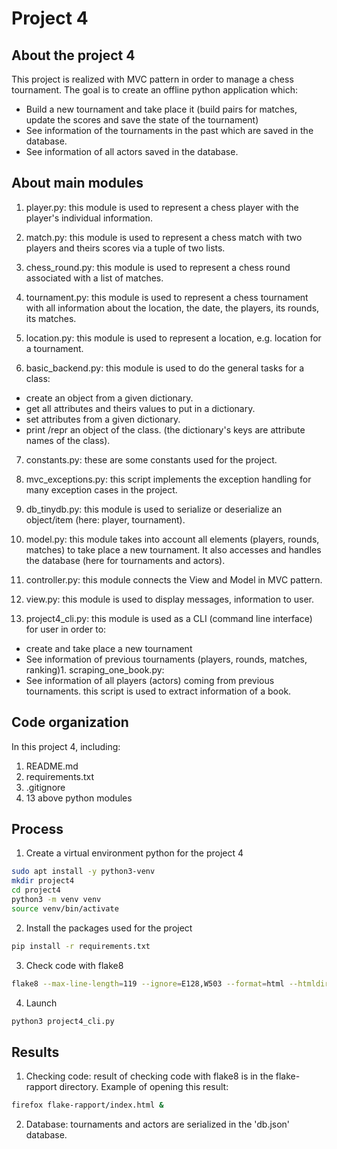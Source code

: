 # Project 4
## About the project 4
This project is realized with MVC pattern in order to manage a chess tournament.
The goal is to create an offline python application which:
* Build a new tournament and take place it (build pairs for matches, update the scores and save the state of the 
tournament)
* See information of the tournaments in the past which are saved in the database.
* See information of all actors saved in the database.

## About main modules
1. player.py:
this module is used to represent a chess player with the player's individual information.

2. match.py:
this module is used to represent a chess match with two players and theirs scores via a tuple of two lists.

3. chess_round.py:
this module is used to represent a chess round associated with a list of matches.

4. tournament.py:
this module is used to represent a chess tournament with all information about the location, the date, the 
players, its rounds, its matches.

5. location.py:
this module is used to represent a location, e.g. location for a tournament.

6. basic_backend.py:
this module is used to do the general tasks for a class:
- create an object from a given dictionary.
- get all attributes and theirs values to put in a dictionary.
- set attributes from a given dictionary.
- print /repr an object of the class.
(the dictionary's keys are attribute names of the class).

7. constants.py:
these are some constants used for the project.

8. mvc_exceptions.py:
this script implements the exception handling for many exception cases in the project.

9. db_tinydb.py: 
this module is used to serialize or deserialize an object/item (here: player, tournament).

10. model.py:
this module takes into account all elements (players, rounds, matches) to take place a new tournament. It also 
accesses and handles the database (here for tournaments and actors).
	
11. controller.py:
this module connects the View and Model in MVC pattern.

12. view.py:
this module is used to display messages, information to user.

13. project4_cli.py:
this module is used as a CLI (command line interface) for user in order to:
- create and take place a new tournament
- See information of previous tournaments (players, rounds, matches, ranking)1. scraping_one_book.py:
- See information of all players (actors) coming from previous tournaments.	this script is used to extract information of a book. 

## Code organization
In this project 4, including:

1. README.md
2. requirements.txt
3. .gitignore
4. 13 above python modules

## Process
1. Create a virtual environment python for the project 4
```bash
sudo apt install -y python3-venv
mkdir project4
cd project4
python3 -m venv venv
source venv/bin/activate
```
2. Install the packages used for the project
```bash
pip install -r requirements.txt
```
3. Check code with flake8
```bash
flake8 --max-line-length=119 --ignore=E128,W503 --format=html --htmldir=flake8-rapport
```
4. Launch
```bash
python3 project4_cli.py
```

## Results
1. Checking code:
result of checking code with flake8 is in the flake-rapport directory.
Example of opening this result:
```bash
firefox flake-rapport/index.html &
```
2. Database:
tournaments and actors are serialized in the 'db.json' database.
